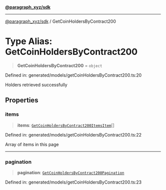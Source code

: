 [**@paragraph_xyz/sdk**](../README.md)

***

[@paragraph_xyz/sdk](../README.md) / GetCoinHoldersByContract200

# Type Alias: GetCoinHoldersByContract200

> **GetCoinHoldersByContract200** = `object`

Defined in: generated/models/getCoinHoldersByContract200.ts:20

Holders retrieved successfully

## Properties

### items

> **items**: [`GetCoinHoldersByContract200ItemsItem`](GetCoinHoldersByContract200ItemsItem.md)[]

Defined in: generated/models/getCoinHoldersByContract200.ts:22

Array of items in this page

***

### pagination

> **pagination**: [`GetCoinHoldersByContract200Pagination`](GetCoinHoldersByContract200Pagination.md)

Defined in: generated/models/getCoinHoldersByContract200.ts:23
